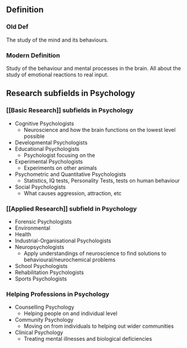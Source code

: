 ## Definition
### Old Def
The study of the mind and its behaviours.
### Modern Definition
Study of the behaviour and mental processes in the brain. All about the study of emotional reactions to real input.

## Research subfields in Psychology

### [[Basic Research]] subfields in Psychology
* Cognitive Psychologists
	* Neuroscience and how the brain functions on the lowest level possible
* Developmental Psychologists
* Educational Psychologists
	* Psychologist focusing on the 
* Experimental Psychologists
	* Experiments on other animals
* Psychometric and Quantitative Psychologists
	* Statistics, IQ tests, Personality Tests, tests on human behaviour
* Social Psychologists
	* What causes aggression, attraction, etc

### [[Applied Research]] subfield in Psychology
* Forensic Psychologists
* Environmental
* Health
* Industrial-Organisational Psychologists
* Neuropsychologists
	* Apply understandings of neuroscience to find solutions to behavioural/neurochemical problems
* School Psychologists
* Rehabilitation Psychologists
* Sports Psychologists

### Helping Professions in Psychology
* Counselling Psychology
	* Helping people on and individual level
* Community Psychology
	* Moving on from individuals to helping out wider communities
* Clinical Psychology
	* Treating mental illnesses and biological deficiencies